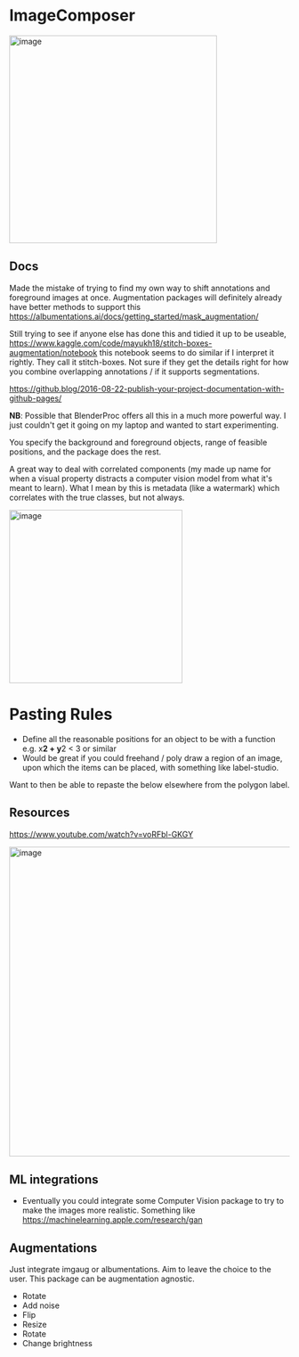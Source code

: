 # ImageComposer

<img width="373" alt="image" src="https://user-images.githubusercontent.com/47161914/189177715-cc7faeb8-5338-41dc-93e7-5acbee951055.png">

## Docs 

Made the mistake of trying to find my own way to shift annotations and foreground images at once. Augmentation packages will definitely already have better methods to support this https://albumentations.ai/docs/getting_started/mask_augmentation/

Still trying to see if anyone else has done this and tidied it up to be useable, https://www.kaggle.com/code/mayukh18/stitch-boxes-augmentation/notebook this notebook seems to do similar if I interpret it rightly. They call it stitch-boxes. Not sure if they get the details right for how you combine overlapping annotations / if it supports segmentations.

https://github.blog/2016-08-22-publish-your-project-documentation-with-github-pages/

**NB**: Possible that BlenderProc offers all this in a much more powerful way. I just couldn't get it going on my laptop and wanted to start experimenting. 

You specify the background and foreground objects, range of feasible positions, and the package does the rest.

A great way to deal with correlated components (my made up name for when a visual property distracts a computer vision model from what it's meant to learn). What I mean by this is metadata (like a watermark) which correlates with the true classes, but not always. 

<img width="311" alt="image" src="https://user-images.githubusercontent.com/47161914/188951951-1799e8fa-a011-4f48-9b11-ec9e3bb71282.png">

# Pasting Rules

* Define all the reasonable positions for an object to be with a function e.g. x**2 + y**2 < 3 or similar
* Would be great if you could freehand / poly draw a region of an image, upon which the items can be placed, with something like label-studio.


Want to then be able to repaste the below elsewhere from the polygon label.

## Resources 

https://www.youtube.com/watch?v=voRFbl-GKGY


<img width="556" alt="image" src="https://user-images.githubusercontent.com/47161914/189086968-bfd8d6cf-dc85-4104-afad-c9ee388a9614.png">

## ML integrations

* Eventually you could integrate some Computer Vision package to try to make the images more realistic. Something like https://machinelearning.apple.com/research/gan

## Augmentations 

Just integrate imgaug or albumentations. Aim to leave the choice to the user. This package can be augmentation agnostic.

* Rotate
* Add noise 
* Flip
* Resize 
* Rotate
* Change brightness


